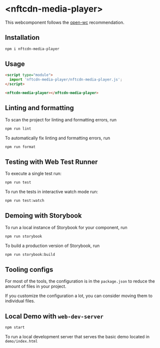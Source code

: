 # \<nftcdn-media-player>

This webcomponent follows the [open-wc](https://github.com/open-wc/open-wc) recommendation.

## Installation

```bash
npm i nftcdn-media-player
```

## Usage

```html
<script type="module">
  import 'nftcdn-media-player/nftcdn-media-player.js';
</script>

<nftcdn-media-player></nftcdn-media-player>
```

## Linting and formatting

To scan the project for linting and formatting errors, run

```bash
npm run lint
```

To automatically fix linting and formatting errors, run

```bash
npm run format
```

## Testing with Web Test Runner

To execute a single test run:

```bash
npm run test
```

To run the tests in interactive watch mode run:

```bash
npm run test:watch
```

## Demoing with Storybook

To run a local instance of Storybook for your component, run

```bash
npm run storybook
```

To build a production version of Storybook, run

```bash
npm run storybook:build
```


## Tooling configs

For most of the tools, the configuration is in the `package.json` to reduce the amount of files in your project.

If you customize the configuration a lot, you can consider moving them to individual files.

## Local Demo with `web-dev-server`

```bash
npm start
```

To run a local development server that serves the basic demo located in `demo/index.html`
